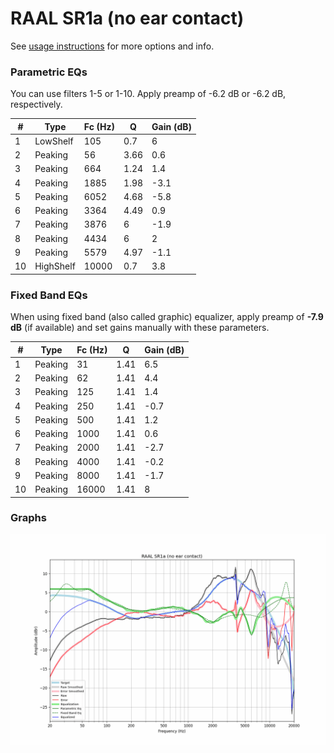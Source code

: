 # RAAL SR1a (no ear contact)
See [usage instructions](https://github.com/jaakkopasanen/AutoEq#usage) for more options and info.

### Parametric EQs
You can use filters 1-5 or 1-10. Apply preamp of -6.2 dB or -6.2 dB, respectively.

|   # | Type      |   Fc (Hz) |    Q |   Gain (dB) |
|-----|-----------|-----------|------|-------------|
|   1 | LowShelf  |       105 | 0.7  |         6   |
|   2 | Peaking   |        56 | 3.66 |         0.6 |
|   3 | Peaking   |       664 | 1.24 |         1.4 |
|   4 | Peaking   |      1885 | 1.98 |        -3.1 |
|   5 | Peaking   |      6052 | 4.68 |        -5.8 |
|   6 | Peaking   |      3364 | 4.49 |         0.9 |
|   7 | Peaking   |      3876 | 6    |        -1.9 |
|   8 | Peaking   |      4434 | 6    |         2   |
|   9 | Peaking   |      5579 | 4.97 |        -1.1 |
|  10 | HighShelf |     10000 | 0.7  |         3.8 |

### Fixed Band EQs
When using fixed band (also called graphic) equalizer, apply preamp of **-7.9 dB** (if available) and set gains manually with these parameters.

|   # | Type    |   Fc (Hz) |    Q |   Gain (dB) |
|-----|---------|-----------|------|-------------|
|   1 | Peaking |        31 | 1.41 |         6.5 |
|   2 | Peaking |        62 | 1.41 |         4.4 |
|   3 | Peaking |       125 | 1.41 |         1.4 |
|   4 | Peaking |       250 | 1.41 |        -0.7 |
|   5 | Peaking |       500 | 1.41 |         1.2 |
|   6 | Peaking |      1000 | 1.41 |         0.6 |
|   7 | Peaking |      2000 | 1.41 |        -2.7 |
|   8 | Peaking |      4000 | 1.41 |        -0.2 |
|   9 | Peaking |      8000 | 1.41 |        -1.7 |
|  10 | Peaking |     16000 | 1.41 |         8   |

### Graphs
![](./RAAL%20SR1a%20(no%20ear%20contact).png)
